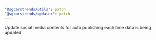 ```yaml
---
"@sgcarstrends/utils": patch
"@sgcarstrends/updater": patch
---
```


Update social media contents for auto publishing each time data is being updated
